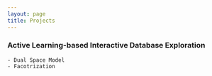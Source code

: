```yaml
---
layout: page
title: Projects
---
```


### Active Learning-based Interactive Database Exploration
	- Dual Space Model  
	- Facotrization    
	